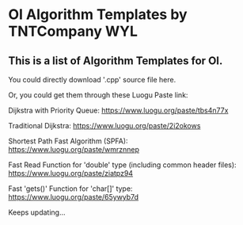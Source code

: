 # OI Algorithm Templates by TNTCompany WYL

## This is a list of Algorithm Templates for OI.

You could directly download '.cpp' source file here.

Or, you could get them through these Luogu Paste link:

Dijkstra with Priority Queue: https://www.luogu.org/paste/tbs4n77x

Traditional Dijkstra: https://www.luogu.org/paste/2i2okows

Shortest Path Fast Algorithm (SPFA): https://www.luogu.org/paste/wmrznnep

Fast Read Function for 'double' type (including common header files): https://www.luogu.org/paste/ziatpz94

Fast 'gets()' Function for 'char[]' type: https://www.luogu.org/paste/65ywyb7d

Keeps updating...
